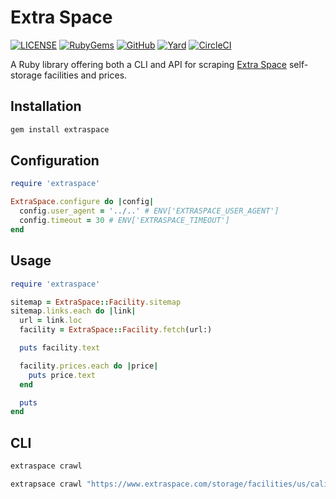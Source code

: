 # Extra Space

[![LICENSE](https://img.shields.io/badge/license-MIT-blue.svg)](https://github.com/ksylvest/extraspace/blob/main/LICENSE)
[![RubyGems](https://img.shields.io/gem/v/extraspace)](https://rubygems.org/gems/extraspace)
[![GitHub](https://img.shields.io/badge/github-repo-blue.svg)](https://github.com/ksylvest/extraspace)
[![Yard](https://img.shields.io/badge/docs-site-blue.svg)](https://extraspace.ksylvest.com)
[![CircleCI](https://img.shields.io/circleci/build/github/ksylvest/extraspace)](https://circleci.com/gh/ksylvest/extraspace)

A Ruby library offering both a CLI and API for scraping [Extra Space](https://www.extraspace.com/) self-storage facilities and prices.

## Installation

```bash
gem install extraspace
```

## Configuration

```ruby
require 'extraspace'

ExtraSpace.configure do |config|
  config.user_agent = '../..' # ENV['EXTRASPACE_USER_AGENT']
  config.timeout = 30 # ENV['EXTRASPACE_TIMEOUT']
end
```

## Usage

```ruby
require 'extraspace'

sitemap = ExtraSpace::Facility.sitemap
sitemap.links.each do |link|
  url = link.loc
  facility = ExtraSpace::Facility.fetch(url:)

  puts facility.text

  facility.prices.each do |price|
    puts price.text
  end

  puts
end
```

## CLI

```bash
extraspace crawl
```

```bash
extrapsace crawl "https://www.extraspace.com/storage/facilities/us/california/los_angeles/900113/"
```
